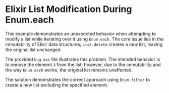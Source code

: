 # Elixir List Modification During Enum.each
This example demonstrates an unexpected behavior when attempting to modify a list while iterating over it using `Enum.each`. The core issue lies in the immutability of Elixir data structures; `List.delete` creates a *new* list, leaving the original list unchanged.

The provided `bug.exs` file illustrates this problem.  The intended behavior is to remove the element `3` from the list; however, due to the immutability and the way `Enum.each` works, the original list remains unaffected.

The solution demonstrates the correct approach using `Enum.filter` to create a new list excluding the specified element.